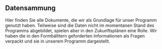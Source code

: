 <h2>Datensammung</h2>

Hier finden Sie alle Dokumente, die wir als Grundlage für unser Programm genutzt haben. Teilweise sind die Daten nicht im momentanen Stand des Programms abgebildet, spielen aber in den Zukunftsplänen eine Rolle.
Wir haben die in den Formbälttern geforderten Informationen als Fragen verpackt und sie in unserem Programm dargestellt.
